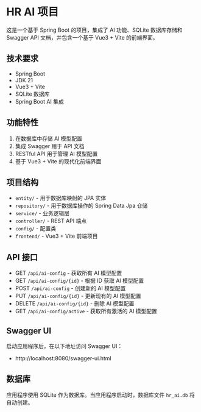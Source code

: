 # HR AI 项目

这是一个基于 Spring Boot 的项目，集成了 AI 功能、SQLite 数据库存储和 Swagger API 文档，并包含一个基于 Vue3 + Vite 的前端界面。

## 技术要求
- Spring Boot
- JDK 21
- Vue3 + Vite
- SQLite 数据库
- Spring Boot AI 集成

## 功能特性
1. 在数据库中存储 AI 模型配置
2. 集成 Swagger 用于 API 文档
3. RESTful API 用于管理 AI 模型配置
4. 基于 Vue3 + Vite 的现代化前端界面

## 项目结构
- `entity/` - 用于数据库映射的 JPA 实体
- `repository/` - 用于数据库操作的 Spring Data Jpa 仓储
- `service/` - 业务逻辑层
- `controller/` - REST API 端点
- `config/` - 配置类
- `frontend/` - Vue3 + Vite 前端项目

## API 接口
- GET `/api/ai-config` - 获取所有 AI 模型配置
- GET `/api/ai-config/{id}` - 根据 ID 获取 AI 模型配置
- POST `/api/ai-config` - 创建新的 AI 模型配置
- PUT `/api/ai-config/{id}` - 更新现有的 AI 模型配置
- DELETE `/api/ai-config/{id}` - 删除 AI 模型配置
- GET `/api/ai-config/active` - 获取所有激活的 AI 模型配置

## Swagger UI
启动应用程序后，在以下地址访问 Swagger UI：
- http://localhost:8080/swagger-ui.html

## 数据库
应用程序使用 SQLite 作为数据库。当应用程序启动时，数据库文件 `hr_ai.db` 将自动创建。